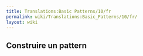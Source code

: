 ```yaml
---
title: Translations:Basic Patterns/10/fr
permalink: wiki/Translations:Basic_Patterns/10/fr/
layout: wiki
---
```


## Construire un pattern

